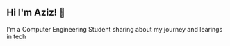 ## Hi I'm Aziz! 👋

I'm a Computer Engineering Student sharing about my journey and learings in tech </br>


<!--
[![Aziz's GitHub stats](https://github-readme-stats.vercel.app/api?username=aziz0220)](https://github.com/anuraghazra/github-readme-stats)

**aziz0220/aziz0220** is a ✨ _special_ ✨ repository because its `README.md` (this file) appears on your GitHub profile.

Here are some ideas to get you started:

- 🔭 I’m currently working on ...
- 🌱 I’m currently learning ...
- 👯 I’m looking to collaborate on ...
- 🤔 I’m looking for help with ...
- 💬 Ask me about ...
- 📫 How to reach me: ...
- 😄 Pronouns: ...
- ⚡ Fun fact: ...
-->
